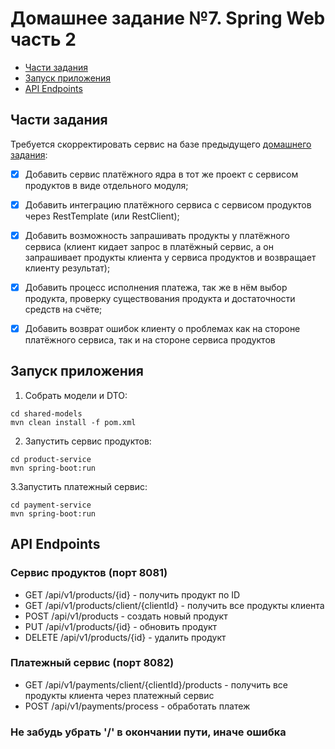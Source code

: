 # Домашнее задание №7. Spring Web часть 2

* [Части задания](#части-задания)
* [Запуск приложения](#запуск-приложения)
* [API Endpoints](#api-endpoints)

## Части задания
Требуется скорректировать сервис на базе предыдущего [домашнего задания](../homework-spring-3):

- [X] Добавить сервис платёжного ядра в тот же проект с сервисом продуктов в виде отдельного модуля;

- [X] Добавить интеграцию платёжного сервиса с сервисом продуктов через RestTemplate (или RestClient);

- [X] Добавить возможность запрашивать продукты у платёжного сервиса (клиент кидает запрос в платёжный сервис, 
а он запрашивает продукты клиента у сервиса продуктов и возвращает клиенту результат);

- [X] Добавить процесс исполнения платежа, так же в нём выбор продукта, проверку существования продукта 
и достаточности средств на счёте;

- [X] Добавить возврат ошибок клиенту о проблемах как на стороне платёжного сервиса, так и на стороне сервиса продуктов

## Запуск приложения

1. Собрать модели и DTO:
```
cd shared-models
mvn clean install -f pom.xml
```

2. Запустить сервис продуктов:
```
cd product-service
mvn spring-boot:run
```

3.Запустить платежный сервис:
```
cd payment-service
mvn spring-boot:run
```

## API Endpoints

### Сервис продуктов (порт 8081)
- GET /api/v1/products/{id} - получить продукт по ID
- GET /api/v1/products/client/{clientId} - получить все продукты клиента
- POST /api/v1/products - создать новый продукт
- PUT /api/v1/products/{id} - обновить продукт
- DELETE /api/v1/products/{id} - удалить продукт

### Платежный сервис (порт 8082)
- GET /api/v1/payments/client/{clientId}/products - получить все продукты клиента через платежный сервис
- POST /api/v1/payments/process - обработать платеж

### Не забудь убрать '/' в окончании пути, иначе ошибка
